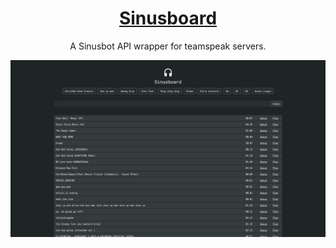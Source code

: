 <a href="https://sinus.jerbob.me"><h1 align="center">Sinusboard</h1></a>
<p align="center">A Sinusbot API wrapper for teamspeak servers.</p>
<img src="https://raw.githubusercontent.com/jerbob/blog/main/screenshot.png"/>
